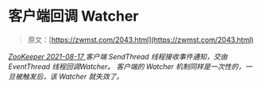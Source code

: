 <!--yml
category: 未分类
date: 0001-01-01 00:00:00
--->

# 客户端回调 Watcher

> 原文：[https://zwmst.com/2043.html](https://zwmst.com/2043.html)

   [ *ZooKeeper* ](https://zwmst.com/zookeeper)*[ <time datetime="2021-08-17T11:18:30+08:00"> 2021-08-17 </time> ](https://zwmst.com/2043.html)  客户端 SendThread 线程接收事件通知，交由 EventThread 线程回调Watcher。
客户端的 Watcher 机制同样是一次性的，一旦被触发后，该 Watcher 就失效了。*
